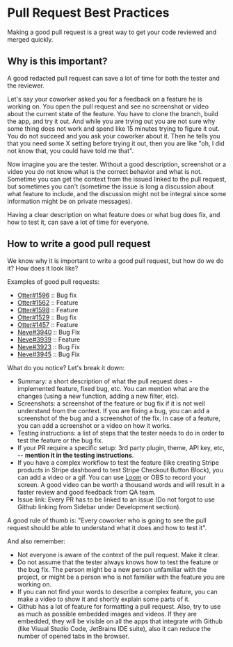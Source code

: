 # Pull Request Best Practices

Making a good pull request is a great way to get your code reviewed and merged quickly.

## Why is this important?

A good redacted pull request can save a lot of time for both the tester and the reviewer.

Let's say your coworker asked you for a feedback on a feature he is working on. You open the pull request and see no screenshot or video about the current state of the feature. 
You have to clone the branch, build the app, and try it out. And while you are trying out you are not sure why some thing does not work and spend like 15 minutes trying to figure it out. You do not succeed and you ask your coworker about it. 
Then he tells you that you need some X setting before trying it out, then you are like "oh, I did not know that, you could have told me that".

Now imagine you are the tester. Without a good description, screenshot or a video you do not know what is the correct behavior and what is not. Sometime you can get the context from the issued linked to the pull request, but sometimes you can't (sometime the issue is long a discussion about what feature to include, and the discussion might not be integral since some information might be on private messages).

Having a clear description on what feature does or what bug does fix, and how to test it, can save a lot of time for everyone.

## How to write a good pull request

We know why it is important to write a good pull request, but how do we do it? How does it look like?

Examples of good pull requests:
- [Otter#1596](https://github.com/Codeinwp/otter-blocks/pull/1596) :: Bug fix
- [Otter#1562](https://github.com/Codeinwp/otter-blocks/pull/1562) :: Feature
- [Otter#1598](https://github.com/Codeinwp/otter-blocks/pull/1598) :: Feature
- [Otter#1529](https://github.com/Codeinwp/otter-blocks/pull/1529) :: Bug fix
- [Otter#1457](https://github.com/Codeinwp/otter-blocks/pull/1457) :: Feature
- [Neve#3940](https://github.com/Codeinwp/neve/pull/3940) :: Bug Fix
- [Neve#3939](https://github.com/Codeinwp/neve/pull/3939) :: Feature
- [Neve#3923](https://github.com/Codeinwp/neve/pull/3923) :: Bug Fix
- [Neve#3945](https://github.com/Codeinwp/neve/pull/3945) :: Bug Fix


What do you notice? Let's break it down:
- Summary: a short description of what the pull request does - implemented feature, fixed bug, etc. You can mention what are the changes (using a new function, adding a new filter, etc).
- Screenshots: a screenshot of the feature or bug fix if it is not well understand from the context. If you are fixing a bug, you can add a screenshot of the bug and a screenshot of the fix. In case of a feature, you can add a screenshot or a video on how it works.
- Testing instructions: a list of steps that the tester needs to do in order to test the feature or the bug fix.
- If your PR require a specific setup: 3rd party plugin, theme, API key, etc, -- **mention it in the testing instructions**.
- If you have a complex workflow to test the feature (like creating Stripe products in Stripe dashboard to test Stripe Checkout Button Block), you can add a video or a gif. You can use [Loom](https://www.loom.com/) or OBS to record your screen. A good video can be worth a thousand words and will result in a faster review and good feedback from QA team.
- Issue link: Every PR has to be linked to an issue (Do not forgot to use Github linking from Sidebar under Development section).

A good rule of thumb is: "Every coworker who is going to see the pull request should be able to understand what it does and how to test it".

And also remember:
- Not everyone is aware of the context of the pull request. Make it clear.
- Do not assume that the tester always knows how to test the feature or the bug fix. The person might be a new person unfamiliar with the project, or might be a person who is not familiar with the feature you are working on.
- If you can not find your words to describe a complex feature, you can make a video to show it and shortly explain some parts of it.
- Github has a lot of feature for formatting a pull request. Also, try to use as much as possible embedded images and videos. If they are embedded, they will be visible on all the apps that integrate with Github (like Visual Studio Code, JetBrains IDE suite), also it can reduce the number of opened tabs in the browser.